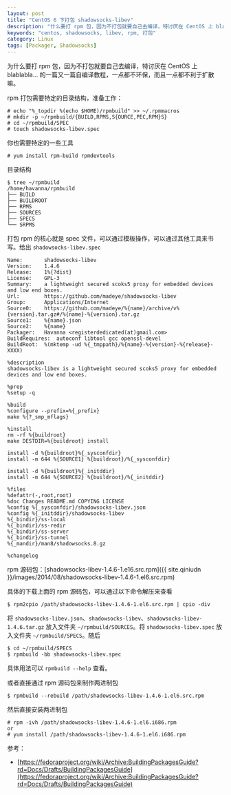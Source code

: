 ```yaml
---
layout: post
title: "CentOS 6 下打包 shadowsocks-libev"
description: "什么要打 rpm 包，因为不打包就要自己去编译，特讨厌在 CentOS 上 blablabla... 的一篇又一篇自编译教程，一点都不环保，一点都不利于扩散。"
keywords: "centos, shadowsocks, libev, rpm, 打包"
category: Linux
tags: [Packager, Shadowsocks]
---
```


为什么要打 rpm 包，因为不打包就要自己去编译，特讨厌在 CentOS 上 blablabla... 的一篇又一篇自编译教程，一点都不环保，而且一点都不利于扩散嘛。

rpm 打包需要特定的目录结构，准备工作：

    # echo "%_topdir %(echo $HOME)/rpmbuild" >> ~/.rpmmacros
    # mkdir -p ~/rpmbuild/{BUILD,RPMS,S{OURCE,PEC,RPM}S}
    # cd ~/rpmbuild/SPEC
    # touch shadowsocks-libev.spec

<!-- more -->
你也需要特定的一些工具

    # yum install rpm-build rpmdevtools

目录结构

```
$ tree ~/rpmbuild
/home/havanna/rpmbuild
├── BUILD
├── BUILDROOT
├── RPMS
├── SOURCES
├── SPECS
└── SRPMS
```

打包 rpm 的核心就是 spec 文件，可以通过模板操作，可以通过其他工具来书写。给出 `shadowsocks-libev.spec`

```spec
Name:       shadowsocks-libev
Version:	1.4.6
Release:	1%{?dist}
License:	GPL-3
Summary:	a lightweight secured scoks5 proxy for embedded devices and low end boxes.
Url:		https://github.com/madeye/shadowsocks-libev
Group:		Applications/Internet
Source0:	https://github.com/madeye/%{name}/archive/v%{version}.tar.gz#/%{name}-%{version}.tar.gz
Source1:	%{name}.json
Source2:	%{name}
Packager:	Havanna <registerdedicated(at)gmail.com>
BuildRequires:	autoconf libtool gcc openssl-devel
BuildRoot: 	%(mktemp -ud %{_tmppath}/%{name}-%{version}-%{release}-XXXX)

%description
shadowsocks-libev is a lightweight secured scoks5 proxy for embedded devices and low end boxes.

%prep
%setup -q

%build
%configure --prefix=%{_prefix}
make %{?_smp_mflags}

%install
rm -rf %{buildroot}
make DESTDIR=%{buildroot} install

install -d %{buildroot}%{_sysconfdir}
install -m 644 %{SOURCE1} %{buildroot}/%{_sysconfdir}

install -d %{buildroot}%{_initddir}
install -m 644 %{SOURCE2} %{buildroot}/%{_initddir}

%files
%defattr(-,root,root)
%doc Changes README.md COPYING LICENSE
%config %{_sysconfdir}/shadowsocks-libev.json
%config %{_initddir}/shadowsocks-libev
%{_bindir}/ss-local
%{_bindir}/ss-redir
%{_bindir}/ss-server
%{_bindir}/ss-tunnel
%{_mandir}/man8/shadowsocks.8.gz

%changelog
```

rpm 源码包：[shadowsocks-libev-1.4.6-1.e16.src.rpm]({{ site.qiniudn }}/images/2014/08/shadowsocks-libev-1.4.6-1.el6.src.rpm)

具体的下载上面的 rpm 源码包，可以通过以下命令解压来查看

    $ rpm2cpio /path/shadowsocks-libev-1.4.6-1.el6.src.rpm | cpio -div

将 `shadowsocks-libev.json`、`shadowsocks-libev`、`shadowsocks-libev-1.4.6.tar.gz` 放入文件夹 `~/rpmbuild/SOURCES`。将 `shadowsocks-libev.spec` 放入文件夹 `~/rpmbuild/SPECS`。随后

    $ cd ~/rpmbuild/SPECS
    $ rpmbuild -bb shadowsocks-libev.spec

具体用法可以 `rpmbuild --help` 查看。


或者直接通过 rpm 源码包来制作两进制包

    $ rpmbuild --rebuild /path/shadowsocks-libev-1.4.6-1.el6.src.rpm

然后直接安装两进制包

    # rpm -ivh /path/shadowsocks-libev-1.4.6-1.el6.i686.rpm
    or
    # yum install /path/shadowsocks-libev-1.4.6-1.el6.i686.rpm

参考：

- [https://fedoraproject.org/wiki/Archive:BuildingPackagesGuide?rd=Docs/Drafts/BuildingPackagesGuide](https://fedoraproject.org/wiki/Archive:BuildingPackagesGuide?rd=Docs/Drafts/BuildingPackagesGuide)
